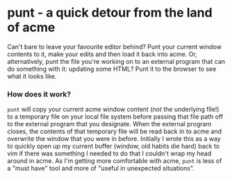 punt - a quick detour from the land of acme
===========================================

Can't bare to leave your favourite editor behind? Punt your current window
contents to it, make your edits and then load it back into acme. Or,
alternatively, punt the file you're working on to an external program that can
do something with it: updating some HTML? Punt it to the browser to see what it
looks like.

### How does it work?
`punt` will copy your current acme window content (_not_ the underlying file!)
to a temporary file on your local file system before passing that file path off
to the external program that you designate. When the external program closes,
the contents of that temporary file will be read back in to acme and overwrite
the window that you were in before. Initially I wrote this as a way to quickly
open up my current buffer (window, old habits die hard) back to vim if there was
something I needed to do that I couldn't wrap my head around in acme. As I'm
getting more comfortable with acme, `punt` is less of a "must have" tool and
more of "useful in unexpected situations".
